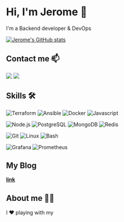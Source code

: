 # Hi, I'm Jerome 👋

I'm a Backend developer & DevOps

[![Jerome's GitHub stats](https://github-readme-stats.vercel.app/api?username=Jerome-Karabenli)](https://github.com/jerome-karabenli)

## Contact me 📫

[<img src="https://img.icons8.com/color/48/000000/linkedin.png"/>](https://www.linkedin.com/in/jerome-karabenli-2b252b68/)
[<img src="https://img.icons8.com/color/48/000000/apple-mail.png"/>](mailto:contact@jerome-karabenli.com)

## Skills 🛠️

![Terraform](https://img.icons8.com/color/48/000000/terraform.png)
![Ansible](https://img.icons8.com/color/48/000000/ansible.png)
![Docker](https://img.icons8.com/fluency/48/000000/docker.png)
![Javascript](https://img.icons8.com/color/48/000000/javascript--v1.png)

![Node.js](https://img.icons8.com/color/48/000000/nodejs.png)
![PostgreSQL](https://img.icons8.com/color/48/000000/postgreesql.png)
![MongoDB](https://img.icons8.com/external-tal-revivo-shadow-tal-revivo/48/000000/external-mongodb-a-cross-platform-document-oriented-database-program-logo-shadow-tal-revivo.png)
![Redis](https://img.icons8.com/color/48/000000/redis.png)

![Git](https://img.icons8.com/color/48/000000/git.png)
![Linux](https://img.icons8.com/color/48/000000/linux--v1.png)
![Bash](https://img.icons8.com/plasticine/48/000000/bash.png)

![Grafana](https://img.icons8.com/fluency/48/000000/grafana.png)
![Prometheus](https://img.icons8.com/color/48/000000/prometheus-app.png)
 
## My Blog
[__link__](https://jerome-karabenli.com/blog)

## About me 🧔🏻

I ❤️ playing with my <img src="https://upload.wikimedia.org/wikipedia/fr/3/3b/Raspberry_Pi_logo.svg" height="" width="15">


